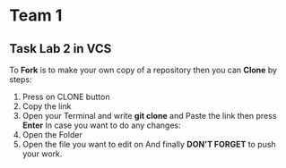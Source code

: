 # Team 1
## Task Lab 2 in VCS
 To **Fork** is to make your own copy of a repository then you can **Clone** by steps:
1. Press on CLONE button
2. Copy the link
3. Open your Terminal and write **git clone** and Paste the link then press **Enter** 
In case you want to do any changes:
1. Open the Folder
2. Open the file you want to edit on
And finally **DON'T FORGET** to push your work.
